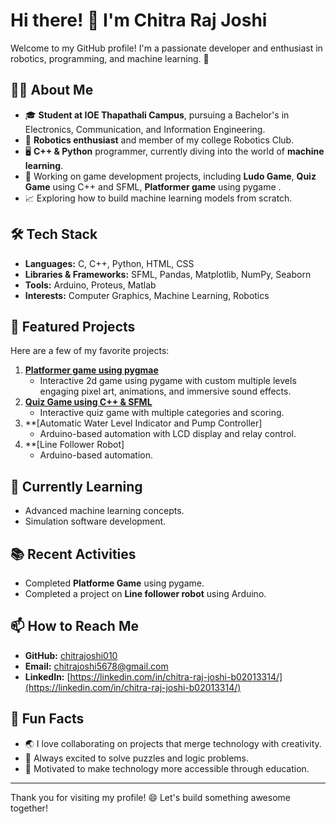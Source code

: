 # Hi there! 👋 I'm Chitra Raj Joshi

Welcome to my GitHub profile! I'm a passionate developer and enthusiast in robotics, programming, and machine learning. 🚀

## 👩‍💻 About Me

- 🎓 **Student at IOE Thapathali Campus**, pursuing a Bachelor's in Electronics, Communication, and Information Engineering.
- 🤖 **Robotics enthusiast** and member of my college Robotics Club.
- 🖥️ **C++ & Python** programmer, currently diving into the world of **machine learning**.
- 🎲 Working on game development projects, including **Ludo Game**, **Quiz Game** using C++ and SFML, **Platformer game** using pygame .
- 📈 Exploring how to build machine learning models from scratch.

## 🛠️ Tech Stack

- **Languages:** C, C++, Python, HTML, CSS
- **Libraries & Frameworks:** SFML, Pandas, Matplotlib, NumPy, Seaborn
- **Tools:** Arduino, Proteus, Matlab
- **Interests:** Computer Graphics, Machine Learning, Robotics

## 🌟 Featured Projects

Here are a few of my favorite projects:

1. **[Platformer game using pygmae](https://github.com/chitrajoshi010/Platformer-game.git)**
   - Interactive 2d game using pygame with custom multiple levels engaging pixel art, animations, and immersive sound effects.
2. **[Quiz Game using C++ & SFML](https://github.com/chitrajoshi010/Quiz-Game-using-SFML-and-C-plus-plus.git)**
   - Interactive quiz game with multiple categories and scoring.
3. **[Automatic Water Level Indicator and Pump Controller]
   - Arduino-based automation with LCD display and relay control.
4. **[Line Follower Robot]
   - Arduino-based automation.

## 🌱 Currently Learning

- Advanced machine learning concepts.
- Simulation software development.

## 📚 Recent Activities

- Completed **Platforme Game** using pygame.
- Completed a project on **Line follower robot** using Arduino.

## 📫 How to Reach Me

- **GitHub:** [chitrajoshi010](https://github.com/chitrajoshi010)
- **Email:** [chitrajoshi5678@gmail.com](mailto\:chitrajoshi5678@gmail.com)
- **LinkedIn:** [https://linkedin.com/in/chitra-raj-joshi-b02013314/](https://linkedin.com/in/chitra-raj-joshi-b02013314/)

## 🎉 Fun Facts

- 🌏 I love collaborating on projects that merge technology with creativity.
- 🧩 Always excited to solve puzzles and logic problems.
- 🌟 Motivated to make technology more accessible through education.

---

Thank you for visiting my profile! 😄 Let's build something awesome together!

